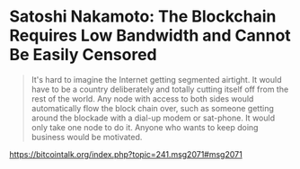 # Satoshi Nakamoto: The Blockchain Requires Low Bandwidth and Cannot Be Easily Censored

> It's hard to imagine the Internet getting segmented airtight.  It would have to be a country deliberately and totally cutting itself off from the rest of the world. Any node with access to both sides would automatically flow the block chain over, such as someone getting around the blockade with a dial-up modem or sat-phone.  It would only take one node to do it.  Anyone who wants to keep doing business would be motivated.

https://bitcointalk.org/index.php?topic=241.msg2071#msg2071
